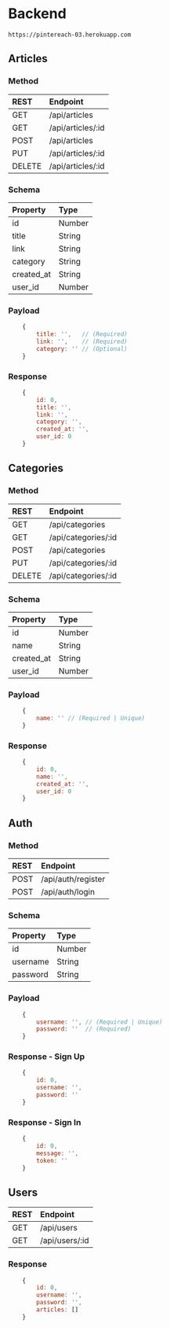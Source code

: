 # Backend

```https://pintereach-03.herokuapp.com```

## Articles

### Method

| REST    | Endpoint          |
| :------ | :---------------- |
| GET     | /api/articles     |
| GET     | /api/articles/:id |
| POST    | /api/articles     |
| PUT     | /api/articles/:id |
| DELETE  | /api/articles/:id |

### Schema

| Property   | Type   |
| :--------- | :----- |
| id         | Number |
| title      | String |
| link       | String |
| category   | String |
| created_at | String |
| user_id    | Number |

### Payload

```js
    {
        title: '',   // (Required)
        link: '',    // (Required)
        category: '' // (Optional)
    }
```

### Response

```js
    {
        id: 0,
        title: '',
        link: '',
        category: '',
        created_at: '',
        user_id: 0
    }
```

## Categories

### Method

| REST    | Endpoint            |
| :------ | :------------------ |
| GET     | /api/categories     |
| GET     | /api/categories/:id |
| POST    | /api/categories     |
| PUT     | /api/categories/:id |
| DELETE  | /api/categories/:id |

### Schema

| Property   | Type   |
| :--------- | :----- |
| id         | Number |
| name       | String |
| created_at | String |
| user_id    | Number |

### Payload

```js
    {
        name: '' // (Required | Unique)
    }
```

### Response

```js
    {
        id: 0,
        name: '',
        created_at: '',
        user_id: 0
    }
```

## Auth

### Method

| REST     | Endpoint           |
| :------- | :----------------- |
| POST     | /api/auth/register |
| POST     | /api/auth/login    |

### Schema

| Property | Type   |
| :------- | :----- |
| id       | Number |
| username | String |
| password | String |

### Payload

```js
    {
        username: '', // (Required | Unique)
        password: ''  // (Required)
    }
```

### Response - Sign Up

```js
    {
        id: 0,
        username: '',
        password: ''
    }
```

### Response - Sign In

```js
    {
        id: 0,
        message: '',
        token: ''
    }
```

## Users

| REST    | Endpoint       |
| :------ | :------------- |
| GET     | /api/users     |
| GET     | /api/users/:id |

### Response

```js
    {
        id: 0,
        username: '',
        password: '',
        articles: []
    }
```

<!-- ## Steps

| REST       | Endpoint                |
| :--------- | :---------------------- |
| POST       | /api/steps/:id/articles |
| DELETE     | /api/steps/:id/articles |

| Property   | Type              |
| :--------- | :---------------- |
| user_id    | Number (Required) |
| article_id | Number (Required) |

### Payload - Save Article

```js
    {
        user_id: 0,
        article_id: 0
    }
``` -->
